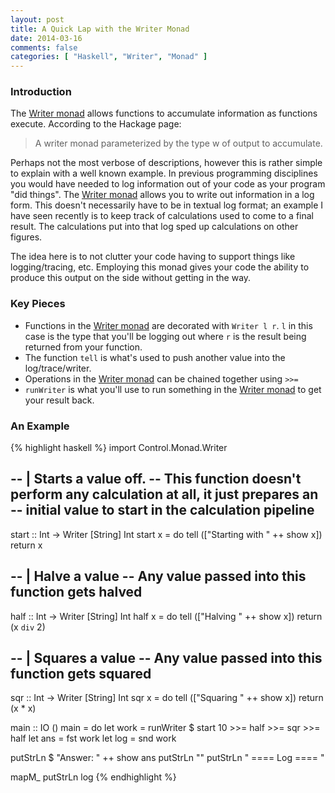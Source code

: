 ```yaml
---
layout: post
title: A Quick Lap with the Writer Monad
date: 2014-03-16
comments: false
categories: [ "Haskell", "Writer", "Monad" ]
---
```


### Introduction

The [Writer monad](http://hackage.haskell.org/package/mtl-2.1.2/docs/Control-Monad-Writer-Lazy.html#t:Writer) allows functions to accumulate information as functions execute. According to the Hackage page:

> A writer monad parameterized by the type w of output to accumulate. 

Perhaps not the most verbose of descriptions, however this is rather simple to explain with a well known example. In previous programming disciplines you would have needed to log information out of your code as your program "did things". The [Writer monad](http://hackage.haskell.org/package/mtl-2.1.2/docs/Control-Monad-Writer-Lazy.html#t:Writer) allows you to write out information in a log form. This doesn't necessarily have to be in textual log format; an example I have seen recently is to keep track of calculations used to come to a final result. The calculations put into that log sped up calculations on other figures.

The idea here is to not clutter your code having to support things like logging/tracing, etc. Employing this monad gives your code the ability to produce this output on the side without getting in the way.

### Key Pieces

* Functions in the [Writer monad](http://hackage.haskell.org/package/mtl-2.1.2/docs/Control-Monad-Writer-Lazy.html#t:Writer) are decorated with `Writer l r`. `l` in this case is the type that you'll be logging out where `r` is the result being returned from your function.
* The function `tell` is what's used to push another value into the log/trace/writer.
* Operations in the [Writer monad](http://hackage.haskell.org/package/mtl-2.1.2/docs/Control-Monad-Writer-Lazy.html#t:Writer) can be chained together using `>>=`
* `runWriter` is what you'll use to run something in the [Writer monad](http://hackage.haskell.org/package/mtl-2.1.2/docs/Control-Monad-Writer-Lazy.html#t:Writer) to get your result back.

### An Example

{% highlight haskell %}
import Control.Monad.Writer

-- | Starts a value off.
-- This function doesn't perform any calculation at all, it just prepares an
-- initial value to start in the calculation pipeline
--
start :: Int -> Writer [String] Int
start x = do
  tell (["Starting with " ++ show x])
  return x

-- | Halve a value
-- Any value passed into this function gets halved
--
half :: Int -> Writer [String] Int
half x = do
  tell (["Halving " ++ show x])
  return (x `div` 2)

-- | Squares a value
-- Any value passed into this function gets squared
--
sqr :: Int -> Writer [String] Int
sqr x = do
  tell (["Squaring " ++ show x])
  return (x * x)

main :: IO ()
main = do
  let work = runWriter $ start 10 >>= half >>= sqr >>= half
  let ans  = fst work
  let log  = snd work

  putStrLn $ "Answer: " ++ show ans
  putStrLn ""
  putStrLn " ==== Log ==== "

  mapM_ putStrLn log
{% endhighlight %}

